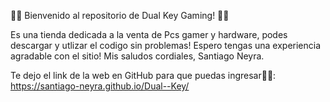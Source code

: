  👋👋 Bienvenido al repositorio de Dual Key Gaming! 👋👋

Es una tienda dedicada a la venta de Pcs gamer y hardware, podes descargar y utlizar el codigo sin problemas!
Espero tengas una experiencia agradable con el sitio! Mis saludos cordiales, Santiago Neyra.

Te dejo el link de la web en GitHub para que puedas ingresar👀👀: https://santiago-neyra.github.io/Dual--Key/ 
